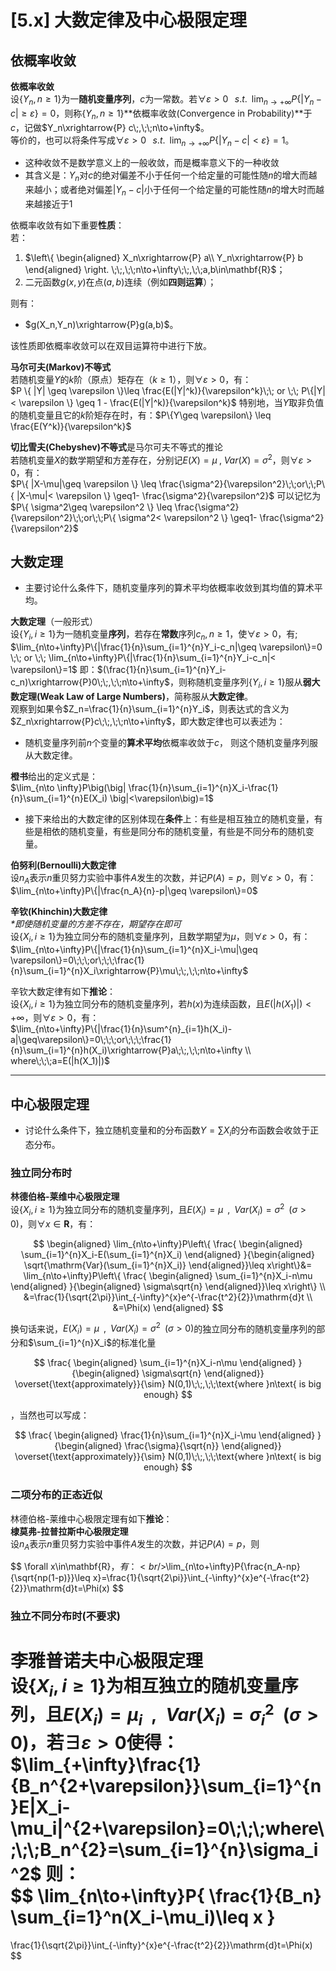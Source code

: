 # [5.x] 大数定律及中心极限定理

## 依概率收敛

**依概率收敛**<br />设$\{Y_n,n\geq1\}$为一**随机变量序列**，$c$为一常数。若$\forall\varepsilon>0\;\;\;s.t. \;\;\lim_{n\to+\infty}P\{|Y_n-c|\geq\varepsilon\}=0$，则称$\{Y_n,n\geq1\}$**依概率收敛(Convergence in Probability)**于$c$，记做$Y_n\xrightarrow{P} c\;,\;\;n\to+\infty$。<br />等价的，也可以将条件写成$\forall\varepsilon>0\;\;\;s.t. \;\;\lim_{n\to+\infty}P\{|Y_n-c|<\varepsilon\}=1$。

- 这种收敛不是数学意义上的一般收敛，而是概率意义下的一种收敛
- 其含义是：$Y_n$对$c$的绝对偏差不小于任何一个给定量的可能性随$n$的增大而越来越小；或者绝对偏差$|Y_n-c|$小于任何一个给定量的可能性随$n$的增大时而越来越接近于$1$

依概率收敛有如下重要**性质**：<br />若：

1. $\left\{
\begin{aligned}
X_n\xrightarrow{P} a\\
Y_n\xrightarrow{P} b
\end{aligned}
\right.
\;\;,\;\;n\to+\infty\;\;,\;\;a,b\in\mathbf{R}$；
2. 二元函数$g(x,y)$在点$(a,b)$连续（例如**四则运算**）；

则有：

- $g(X_n,Y_n)\xrightarrow{P}g(a,b)$。

该性质即依概率收敛可以在双目运算符中进行下放。

**马尔可夫(Markov)不等式**<br />若随机变量$Y$的$k$阶（原点）矩存在（$k\geq1$），则$\forall \varepsilon > 0$，有：<br />$P \{ |Y| \geq \varepsilon \}\leq \frac{E(|Y|^k)}{\varepsilon^k}\;\; or \;\; P\{|Y| < \varepsilon \} \geq 1 - \frac{E(|Y|^k)}{\varepsilon^k}$
特别地，当$Y$取非负值的随机变量且它的$k$阶矩存在时，有：$P\{Y\geq \varepsilon\} \leq \frac{E(Y^k)}{\varepsilon^k}$

**切比雪夫(Chebyshev)不等式**是马尔可夫不等式的推论<br />若随机变量$X$的数学期望和方差存在，分别记$E(X)=\mu\;,\; Var(X) = \sigma^2$，则$\forall \varepsilon > 0$，有：<br />$P\{ |X-\mu|\geq \varepsilon \} \leq \frac{\sigma^2}{\varepsilon^2}\;\;or\;\;P\{ |X-\mu|< \varepsilon \} \geq1- \frac{\sigma^2}{\varepsilon^2}$
可以记忆为$P\{ \sigma^2\geq \varepsilon^2 \} \leq \frac{\sigma^2}{\varepsilon^2}\;\;or\;\;P\{ \sigma^2< \varepsilon^2 \} \geq1- \frac{\sigma^2}{\varepsilon^2}$

## 大数定理

- 主要讨论什么条件下，随机变量序列的算术平均依概率收敛到其均值的算术平均。

**大数定理**（一般形式）<br />设$\{Y_i,i\geq1\}$为一随机变量**序列**，若存在**常数**序列${c_n,n\geq 1}$，使$\forall \varepsilon > 0$，有;<br />$\lim_{n\to+\infty}P\{|\frac{1}{n}\sum_{i=1}^{n}Y_i-c_n|\geq \varepsilon\}=0 \;\; or \;\; \lim_{n\to+\infty}P\{|\frac{1}{n}\sum_{i=1}^{n}Y_i-c_n|< \varepsilon\}=1$
即：$(\frac{1}{n}\sum_{i=1}^{n}Y_i-c_n)\xrightarrow{P}0\;\;,\;\;n\to+\infty$，则称随机变量序列$\{Y_i,i\geq1\}$服从**弱大数定理(Weak Law of Large Numbers)**，简称服从**大数定律**。<br />观察到如果令$Z_n=\frac{1}{n}\sum_{i=1}^{n}Y_i$，则表达式的含义为$Z_n\xrightarrow{P}c\;\;,\;\;n\to+\infty$，即大数定律也可以表述为：

- 随机变量序列前$n$个变量的**算术平均**依概率收敛于$c$， 则这个随机变量序列服从大数定律。

**橙书**给出的定义式是：<br />$\lim_{n\to \infty}P\big(\big|  
\frac{1}{n}\sum_{i=1}^{n}X_i-\frac{1}{n}\sum_{i=1}^{n}E(X_i)
 \big|<\varepsilon\big)=1$

- 接下来给出的大数定律的区别体现在**条件**上：有些是相互独立的随机变量，有些是相依的随机变量，有些是同分布的随机变量，有些是不同分布的随机变量。

**伯努利(Bernoulli)大数定律**<br />设$n_A$表示$n$重贝努力实验中事件$A$发生的次数，并记$P(A)=p$，则$\forall \varepsilon > 0$，有：<br />$\lim_{n\to+\infty}P\{|\frac{n_A}{n}-p|\geq \varepsilon\}=0$

**辛钦(Khinchin)大数定律**<br />_*即使随机变量的方差不存在，期望存在即可_<br />设$\{X_i,i\geq 1\}$为独立同分布的随机变量序列，且数学期望为$\mu$，则$\forall\varepsilon>0$，有：<br />$\lim_{n\to+\infty}P\{|\frac{1}{n}\sum_{i=1}^{n}X_i-\mu|\geq \varepsilon\}=0\;\;\;or\;\;\;\frac{1}{n}\sum_{i=1}^{n}X_i\xrightarrow{P}\mu\;\;,\;\;n\to+\infty$

辛钦大数定律有如下**推论**：<br />设$\{X_i,i\geq 1\}$为独立同分布的随机变量序列，若$h(x)$为连续函数，且$E(|h(X_1)|)<+\infty$，则$\forall\varepsilon>0$，有：<br />$\lim_{n\to+\infty}P\{|\frac{1}{n}\sum^{n}_{i=1}h(X_i)-a|\geq\varepsilon\}=0\;\;\;or\;\;\;\frac{1}{n}\sum_{i=1}^{n}h(X_i)\xrightarrow{P}a\;\;,\;\;n\to+\infty
\\
where\;\;\;a=E(|h(X_1)|)$

---

## 中心极限定理

- 讨论什么条件下，独立随机变量和的分布函数$Y=\sum X_i$的分布函数会收敛于正态分布。

### 独立同分布时

**林德伯格-莱维中心极限定理**<br />设$\{X_i,i\geq 1\}$为独立同分布的随机变量序列，且$E(X_i)=\mu\;\;,\;\;Var(X_i)=\sigma^2\;\;(\sigma>0)$，则$\forall x\in \mathbf{R}$，有：<br />

$$
\begin{aligned}
\lim_{n\to+\infty}P\left\{
\frac{
\begin{aligned}
    \sum_{i=1}^{n}X_i-E(\sum_{i=1}^{n}X_i)
\end{aligned}
}{\begin{aligned}
    \sqrt{\mathrm{Var}(\sum_{i=1}^{n}X_i)}
\end{aligned}}\leq x\right\}&=
\lim_{n\to+\infty}P\left\{
\frac{
\begin{aligned}
    \sum_{i=1}^{n}X_i-n\mu
\end{aligned}
}{\begin{aligned}
    \sigma\sqrt{n}
\end{aligned}}\leq x\right\}
\\
&=\frac{1}{\sqrt{2\pi}}\int_{-\infty}^{x}e^{-\frac{t^2}{2}}\mathrm{d}t
\\
&=\Phi(x)
\end{aligned}
$$

换句话来说，$E(X_i)=\mu\;\;,\;\;Var(X_i)=\sigma^2\;\;(\sigma>0)$的独立同分布的随机变量序列的部分和$\sum_{i=1}^{n}X_i$的标准化量

$$
\frac{
\begin{aligned}
    \sum_{i=1}^{n}X_i-n\mu
\end{aligned}
}{\begin{aligned}
    \sigma\sqrt{n}
\end{aligned}}
\overset{\text{approximately}}{\sim} N(0,1)\;\;,\;\;\text{where }n\text{ is big enough}
$$

，当然也可以写成：

$$
\frac{
\begin{aligned}
    \frac{1}{n}\sum_{i=1}^{n}X_i-\mu
\end{aligned}
}{\begin{aligned}
    \frac{\sigma}{\sqrt{n}}
\end{aligned}}
\overset{\text{approximately}}{\sim} N(0,1)\;\;,\;\;\text{where }n\text{ is big enough}
$$

### 二项分布的正态近似

林德伯格-莱维中心极限定理有如下**推论**：<br />**棣莫弗-拉普拉斯中心极限定理**<br />设$n_A$表示$n$重贝努力实验中事件$A$发生的次数，并记$P(A)=p$，则

$$
\forall x\in\mathbf{R}$，有：<br />$\lim_{n\to+\infty}P\{\frac{n_A-np}{\sqrt{np(1-p)}}\leq x\}=\frac{1}{\sqrt{2\pi}}\int_{-\infty}^{x}e^{-\frac{t^2}{2}}\mathrm{d}t=\Phi(x)
$$

### 独立不同分布时(不要求)

**李雅普诺夫中心极限定理**<br />设$\{X_i,i\geq 1\}$为相互独立的随机变量序列，且$E(X_i)=\mu_i\;\;,\;\;Var(X_i)=\sigma_i^2\;\;(\sigma>0)$，若$\exists\varepsilon>0$使得：<br />$\lim_{+\infty}\frac{1}{B_n^{2+\varepsilon}}\sum_{i=1}^{n}E|X_i-\mu_i|^{2+\varepsilon}=0\;\;\;where\;\;\;B_n^{2}=\sum_{i=1}^{n}\sigma_i^2$
则：<br />
$$
\lim_{n\to+\infty}P\{
\frac{1}{B_n}   \sum_{i=1}^n(X_i-\mu_i)\leq x
\}
=
\frac{1}{\sqrt{2\pi}}\int_{-\infty}^{x}e^{-\frac{t^2}{2}}\mathrm{d}t=\Phi(x)
$$
